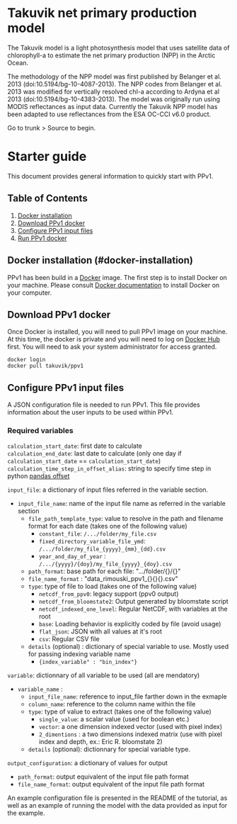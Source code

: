 # Takuvik net primary production model

The Takuvik model is a light photosynthesis model that uses satellite data of chlorophyll-a to estimate the net primary production (NPP) in the Arctic Ocean.

The methodology of the NPP model was first published by Belanger et al. 2013 (doi:10.5194/bg-10-4087-2013). The NPP codes from Belanger et al. 2013 was modified for vertically resolved chl-a according to Ardyna et al 2013 (doi:10.5194/bg-10-4383-2013). The model was originally run using MODIS reflectances as input data. Currently the Takuvik NPP model has been adapted to use reflectances from the ESA OC-CCI v6.0 product.

Go to trunk > Source to begin.

# Starter guide

This document provides general information to quickly start with PPv1.

## Table of Contents

1. [Docker installation](#docker-installation)
2. [Download PPv1 docker](#download-ppv1-docker)
3. [Configure PPv1 input files](#configure-ppv1-input-files)
4. [Run PPv1 docker](#run-ppv1-docker)

## Docker installation (#docker-installation)

PPv1 has been build in a [Docker](https://www.docker.com/) image. The first step is to install Docker on your machine. Please consult [Docker documentation](https://docs.docker.com/install/) to install Docker on your computer.

## Download PPv1 docker

Once Docker is installed, you will need to pull PPv1 image on your machine. At this time, the docker is private and you will need to log on [Docker Hub](https://hub.docker.com/) first.  You will need to ask your system administrator for access granted.

```bash=
docker login
docker pull takuvik/ppv1
```

## Configure PPv1 input files

A JSON configuration file is needed to run PPv1. This file provides information about the user inputs to be used within PPv1.

###  Required variables

`calculation_start_date`: first date to calculate  
`calculation_end_date`: last date to calculate (only one day if `calculation_start_date` == `calculation_start_date`)  
`calculation_time_step_in_offset_alias`: string to specify time step in python [pandas offset](https://pandas.pydata.org/pandas-docs/stable/timeseries.html#timeseries-offset-aliases)  

`input_file`: a dictionary of input files referred in the variable section. 
* `input_file_name`: name of the input file name as referred in the variable section
    * `file_path_template_type`: value to resolve in the path and filename format for each date   (takes one of the following value)
        * `constant_file`: `/.../folder/my_file.csv`
        * `fixed_directory_variable_file_ymd`: `/.../folder/my_file_{yyyy}_{mm}_{dd}.csv`
        * `year_and_day_of_year` : `/.../{yyyy}/{doy}/my_file_{yyyy}_{doy}.csv`
    * `path_format`: base path for each file: ".../folder/{}/{}"
    * `file_name_format` : "data_rimouski_ppv1_{}{}{}.csv"
    * `type`: type of file to load   (takes one of the following value)
        * `netcdf_from_ppv0`: legacy support (ppv0 output)
        * `netcdf_from_bloomstate2`: Output generated by bloomstate script
        * `netcdf_indexed_one_level`: Regular NetCDF, with variables at the root
        * `base`: Loading behavior is explicitly coded by file (avoid usage)
        * `flat_json`: JSON with all values at it's root
        * `csv`: Regular CSV file
    * `details` (optional) : dictionary of special variable to use. Mostly used for passing indexing variable name
        * `{index_variable" : "bin_index"}`

`variable`: dictionnary of all variable to be used (all are mendatory)
* `variable_name` : 
    * `input_file_name`: reference to input_file farther down in the exmaple
    * `column_name`: reference to the column name within the file  
    * `type`: type of value to extract (takes one of the following value)
        * `single_value`: a scalar value (used for boolean etc.)
        * `vector`: a one dimension indexed vector (used with pixel index)
        * `2_dimentions` : a two dimensions indexed matrix (use with pixel index and depth, ex.: Eric R. bloomstate 2)
    * `details` (optional): dictionnary for special variable type.
    


`output_configuration`: a dictionary of values for output
* `path_format`: output equivalent of the input file path format
* `file_name_format`: output equivalent of the input file path format


An example configuration file is presented in the README of the tutorial, as well as an example of running the model with the data provided as input for the example.
